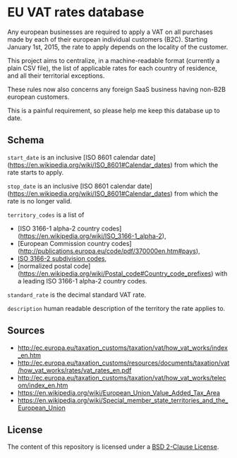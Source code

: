EU VAT rates database
=====================


Any european businesses are required to apply a VAT on all purchases made by
each of their european individual customers (B2C). Starting January 1st, 2015,
the rate to apply depends on the locality of the customer.

This project aims to centralize, in a machine-readable format (currently a
plain CSV file), the list of applicable rates for each country of residence,
and all their territorial exceptions.

These rules now also concerns any foreign SaaS business having non-B2B european
customers.

This is a painful requirement, so please help me keep this database up to date.


Schema
------

`start_date` is an inclusive [ISO 8601 calendar date]
(https://en.wikipedia.org/wiki/ISO_8601#Calendar_dates) from which the rate
starts to apply.

`stop_date` is an inclusive [ISO 8601 calendar date]
(https://en.wikipedia.org/wiki/ISO_8601#Calendar_dates) from which the rate is
no longer valid.

`territory_codes` is a list of
  * [ISO 3166-1 alpha-2 country codes]
  (https://en.wikipedia.org/wiki/ISO_3166-1_alpha-2),
  * [European Commission country codes]
  (http://publications.europa.eu/code/pdf/370000en.htm#pays),
  * [ISO 3166-2 subdivision codes](https://en.wikipedia.org/wiki/ISO_3166-2),
  * [normalized postal code]
  (https://en.wikipedia.org/wiki/Postal_code#Country_code_prefixes) with a
  leading ISO 3166-1 alpha-2 country codes.

`standard_rate` is the decimal standard VAT rate.

`description` human readable description of the territory the rate applies to.


Sources
-------

* http://ec.europa.eu/taxation_customs/taxation/vat/how_vat_works/index_en.htm
* http://ec.europa.eu/taxation_customs/resources/documents/taxation/vat/how_vat_works/rates/vat_rates_en.pdf
* http://ec.europa.eu/taxation_customs/taxation/vat/how_vat_works/telecom/index_en.htm
* https://en.wikipedia.org/wiki/European_Union_Value_Added_Tax_Area
* https://en.wikipedia.org/wiki/Special_member_state_territories_and_the_European_Union


License
-------

The content of this repository is licensed under a [BSD 2-Clause
License](./LICENSE.md).
